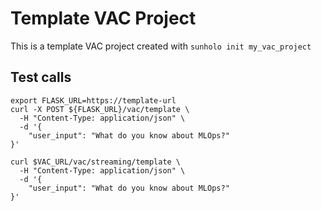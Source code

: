 # Template VAC Project

This is a template VAC project created with `sunholo init my_vac_project`


## Test calls


```shell
export FLASK_URL=https://template-url
curl -X POST ${FLASK_URL}/vac/template \
  -H "Content-Type: application/json" \
  -d '{
    "user_input": "What do you know about MLOps?"
}'

curl $VAC_URL/vac/streaming/template \
  -H "Content-Type: application/json" \
  -d '{
    "user_input": "What do you know about MLOps?"
}'
```